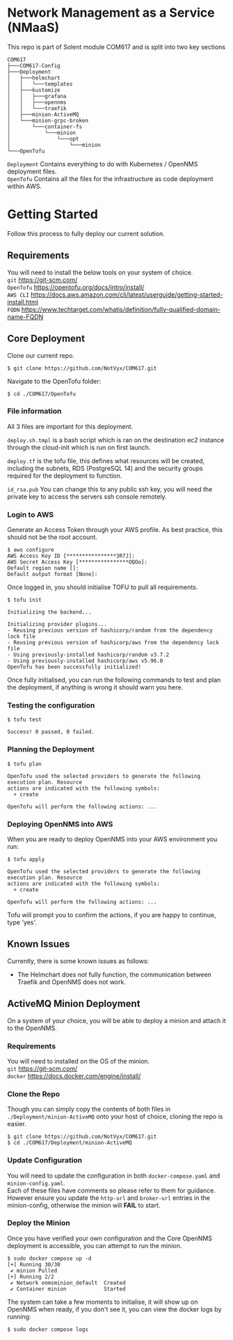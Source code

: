 # Network Management as a Service (NMaaS)

This repo is part of Solent module COM617 and is split into two key sections
```
COM617
├───COM617-Config
├───Deployment
│   ├───helmchart
│   │   └───templates
│   ├───kustomize
│   │   ├───grafana
│   │   ├───opennms
│   │   └───traefik
│   ├───minion-ActiveMQ
│   └───minion-grpc-broken
│       └───container-fs
│           └───minion
│               └───opt
│                   └───minion
└───OpenTofu
```
`Deployment` Contains everything to do with Kubernetes / OpenNMS deployment files.<br />
`OpenTofu` Contains all the files for the infrastructure as code deployment within AWS.

# Getting Started
Follow this process to fully deploy our current solution.

## Requirements
You will need to install the below tools on your system of choice. <br />
`git` https://git-scm.com/ <br />
`OpenTofu` https://opentofu.org/docs/intro/install/ <br />
`AWS CLI` https://docs.aws.amazon.com/cli/latest/userguide/getting-started-install.html <br />
`FQDN` https://www.techtarget.com/whatis/definition/fully-qualified-domain-name-FQDN

## Core Deployment
Clone our current repo.
```
$ git clone https://github.com/NotVyx/COM617.git
```
Navigate to the OpenTofu folder:
```
$ cd ./COM617/OpenTofu
```

### File information
All 3 files are important for this deployment. 

`deploy.sh.tmpl` is a bash script which is ran on the destination ec2 instance through the cloud-init which is run on first launch.

`deploy.tf` is the tofu file, this defines what resources will be created, including the subnets, RDS (PostgreSQL 14) and the security groups required for the deployment to function.

`id_rsa.pub` You can change this to any public ssh key, you will need the private key to access the servers ssh console remotely. 

### Login to AWS
Generate an Access Token through your AWS profile. As best practice, this should not be the root account. 
```
$ aws configure
AWS Access Key ID [****************3R7J]:
AWS Secret Access Key [****************OQOo]: 
Default region name []: 
Default output format [None]:

```
Once logged in, you should initialise TOFU to pull all requirements.
```
$ tofu init

Initializing the backend...

Initializing provider plugins...
- Reusing previous version of hashicorp/random from the dependency lock file
- Reusing previous version of hashicorp/aws from the dependency lock file
- Using previously-installed hashicorp/random v3.7.2
- Using previously-installed hashicorp/aws v5.96.0
OpenTofu has been successfully initialized!

```

Once fully initialised, you can run the following commands to test and plan the deployment, if anything is wrong it should warn you here.

### Testing the configuration
```
$ tofu test

Success! 0 passed, 0 failed.
```

### Planning the Deployment
```
$ tofu plan

OpenTofu used the selected providers to generate the following execution plan. Resource
actions are indicated with the following symbols:
  + create

OpenTofu will perform the following actions: ...
```

### Deploying OpenNMS into AWS
When you are ready to deploy OpenNMS into your AWS environment you run:
```
$ tofu apply

OpenTofu used the selected providers to generate the following execution plan. Resource       
actions are indicated with the following symbols:
  + create

OpenTofu will perform the following actions: ...
```
Tofu will prompt you to confirm the actions, if you are happy to continue, type 'yes'.




## Known Issues
Currently, there is some known issues as follows:
- The Helmchart does not fully function, the communication between Traefik and OpenNMS does not work.



## ActiveMQ Minion Deployment
On a system of your choice, you will be able to deploy a minion and attach it to the OpenNMS.

### Requirements
You will need to installed on the OS of the minion. <br />
`git` https://git-scm.com/ <br />
`docker` https://docs.docker.com/engine/install/ <br />

### Clone the Repo
Though you can simply copy the contents of both files in `./Deployment/minion-ActiveMQ` onto your host of choice, cloning the repo is easier.<br />
```
$ git clone https://github.com/NotVyx/COM617.git
$ cd ./COM617/Deployment/minion-ActiveMQ
```

### Update Configuration
You will need to update the configuration in both `docker-compose.yaml` and `minion-config.yaml`.<br />
Each of these files have comments so please refer to them for guidance. However ensure you update the `http-url` and `broker-url` entries in the minion-config, otherwise the minion will **FAIL** to start.

### Deploy the Minion
Once you have verified your own configuration and the Core OpenNMS deployment is accessible, you can attempt to run the minion.
```
$ sudo docker compose up -d
[+] Running 30/30
 ✔ minion Pulled
[+] Running 2/2
 ✔ Network onmsminion_default  Created
 ✔ Container minion            Started

```
The system can take a few moments to initialise, it will show up on OpenNMS when ready, if you don't see it, you can view the docker logs by running:
```
$ sudo docker compose logs
```